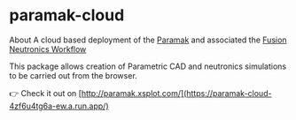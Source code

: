 # paramak-cloud

About A cloud based deployment of the [Paramak](https://github.com/fusion-energy/paramak) and associated the [Fusion Neutronics Workflow](https://github.com/fusion-energy/fusion_neutronics_workflow)


This package allows creation of Parametric CAD and neutronics simulations to be carried out from the browser.

:point_right: Check it out on [http://paramak.xsplot.com/](https://paramak-cloud-4zf6u4tg6a-ew.a.run.app/)

